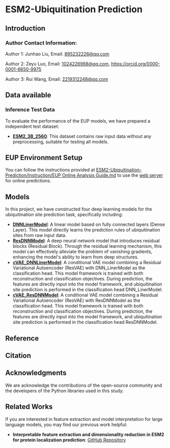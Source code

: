 # ESM2-Ubiquitination Prediction
## Introduction
### Author Contact Information:
Author 1: Junhao Liu, Email: 895232226@qq.com

Author 2: Zeyu Luo, Email: 1024226968@qq.com, https://orcid.org/0000-0001-6650-9975

Author 3: Rui Wang, Email: 2219312248@qq.com
## Data available
### Inference Test Data

To evaluate the performance of the EUP models, we have prepared a independent test dataset:

- **[ESM2_3B_2560](https://github.com/EUP-laboratory/ESM2-Ubiquitination-Prediction/tree/main/Inference_test_data/ESM2_3B_2560)**: This dataset contains raw input data without any preprocessing, suitable for testing all models.

## EUP Environment Setup
You can follow the instructions provided at [ESM2-Ubiquitination-Prediction/Instruction/EUP Online Analysis Guide.md](https://github.com/EUP-laboratory/ESM2-Ubiquitination-Prediction/tree/main/Instruction) to use the [web server](https://eup.aibtit.com) for online predictions.
## Models

In this project, we have constructed four deep learning models for the ubiquitination site prediction task, specifically including:

- **[DNNLinerModel](https://github.com/EUP-laboratory/ESM2-Ubiquitination-Prediction/tree/main/Model/DNNLinerModel)**: A linear model based on fully connected layers (Dense Layer). This model directly learns the prediction rules of ubiquitination sites from raw input data.
- **[ResDNNModel](https://github.com/EUP-laboratory/ESM2-Ubiquitination-Prediction/tree/main/Model/ResDNNModel)**: A deep neural network model that introduces residual blocks (Residual Block). Through the residual learning mechanism, this model can effectively alleviate the problem of vanishing gradients, enhancing the model's ability to learn from deep structures.
- **[cVAE_DNNLinerModel](https://github.com/EUP-laboratory/ESM2-Ubiquitination-Prediction/tree/main/Model/cVAE_DNNLinearModel)**: A conditional VAE model combining a Residual Variational Autoencoder (ResVAE) with DNN_LinerModel as the classification head. This model framework is trained with both reconstruction and classification objectives. During prediction, the features are directly input into the model framework, and ubiquitination site prediction is performed in the classification head DNN_LinerModel.
- **[cVAE_ResDNNModel](https://github.com/EUP-laboratory/ESM2-Ubiquitination-Prediction/tree/main/Model/cVAE_ResDNNModel)**: A conditional VAE model combining a Residual Variational Autoencoder (ResVAE) with ResDNNModel as the classification head. This model framework is trained with both reconstruction and classification objectives. During prediction, the features are directly input into the model framework, and ubiquitination site prediction is performed in the classification head ResDNNModel.

## Reference


## Citation


## Acknowledgments

We are acknowledge the contributions of the open-source community and the developers of the Python libraries used in this study.

## Related Works
If you are interested in feature extraction and model interpretation for large language models, you may find our previous work helpful:
- **Interpretable feature extraction and dimensionality reduction in ESM2 for protein localization prediction**: [GitHub Repository](https://github.com/yujuan-zhang/feature-representation-for-LLMs)
